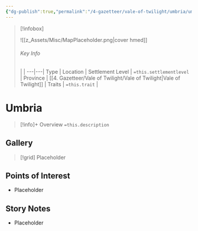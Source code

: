 ```yaml
---
{"dg-publish":true,"permalink":"/4-gazetteer/vale-of-twilight/umbria/umbria/","noteIcon":""}
---
```



> [!infobox]
> 
> ![[z_Assets/Misc/MapPlaceholder.png\|cover hmed]]
> ###### Key Info
>  |   |
> ---|---|
> Type | Location |
> Settlement Level | `=this.settlementlevel` |
> Province | [[4. Gazetteer/Vale of Twilight/Vale of Twilight\|Vale of Twilight]] |
> Traits | `=this.trait` |

# Umbria

> [!info]+ Overview
> `=this.description`

## Gallery

>[!grid]
>Placeholder


## Points of Interest

- Placeholder

## Story Notes

- Placeholder